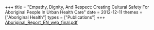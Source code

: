 +++
title = "Empathy, Dignity, And Respect: Creating Cultural Safety For Aboriginal People In Urban Health Care"
date = 2012-12-11
themes = ["Aboriginal Health"]
types = ["Publications"]
+++
[Aboriginal_Report_EN_web_final.pdf](/files/Aboriginal_Report_EN_web_final.pdf)
